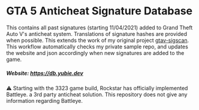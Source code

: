 # GTA 5 Anticheat Signature Database
This contains all past signatures (starting 11/04/2021) added to Grand Theft Auto V's anticheat system. Translations of signature hashes are provided when possible.
This extends the work of my original project [gtav-sigscan](https://github.com/yubie-re/gtav-sigscan).
This workflow automatically checks my private sample repo, and updates the website and json accordingly when new signatures are added to the game.

##### Website: https://db.yubie.dev

⚠️ Starting with the 3323 game build, Rockstar has officially implemented Battleye. a 3rd party anticheat solution. This repository does not give any information regarding Battleye.